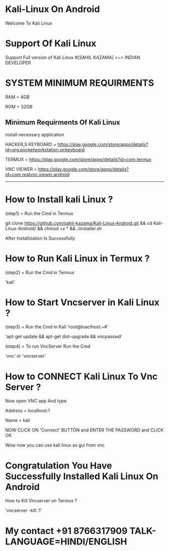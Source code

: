 # Kali-Linux On Android
Welcome To Kali Linux
# Support Of Kali Linux
Support Full version of Kali Linux 
#[SAHIL KAZAMA] <~> INDIAN DEVELOPER


# SYSTEM MINIMUM REQUIRMENTS

RAM = 4GB

ROM = 32GB

Minimum Requirments Of Kali Linux
---------------------------------
install necessary application

HACKER,S KEYBOARD = https://play.google.com/store/apps/details?id=org.pocketworkstation.pckeyboard

TERMUX = https://play.google.com/store/apps/details?id=com.termux

VNC VIEWER = https://play.google.com/store/apps/details?id=com.realvnc.viewer.android

---------------------------------


# How to Install kali Linux ?

(step1) = Run the Cmd in Termux

git clone https://github.com/sahil-kazama/Kali-Linux-Android.git && cd Kali-Linux-Android/ && chmod +x * && ./installer.sh

After Installization Is Successfully 


# How to Run Kali Linux in Termux ?

(step2) = Run the Cmd in Termux 

'kali'


# How to Start Vncserver in Kali Linux ?

(step3) = Run the Cmd in Kali 'root@loaclhost:~#'

'apt-get update && apt-get dist-upgrade && vncpasswd'

(step4) = To run VncServer Run the Cmd

'vnc' or 'vncserver'


# How to CONNECT Kali Linux To Vnc Server ?

Now open VNC app And type

Address = localhost:1

Name = kali

NOW CLICK ON 'Connect' BUTTON and ENTER THE PASSWORD and CLICK OK

Wow now you can use kali linux as gui from vnc


# Congratulation You Have Successfully Installed Kali Linux On Android

How to Kill Vncserver on Termux ?

'vncserver -kill :1'


# My contact +91 8766317909 TALK-LANGUAGE=HINDI/ENGLISH
